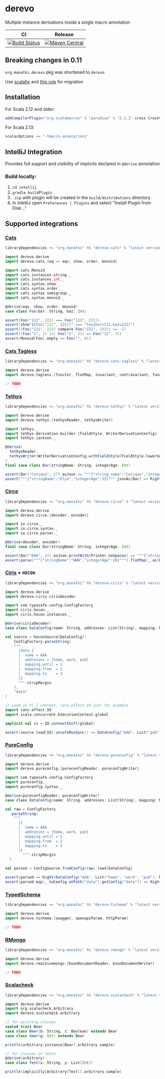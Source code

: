 # derevo
Multiple instance derivations inside a single macro annotation

| CI | Release | 
| --- | --- |
| [![Build Status](https://travis-ci.org/manatki/derevo.svg?branch=master)](https://travis-ci.org/manatki/derevo) | [![Maven Central](https://img.shields.io/maven-central/v/org.manatki/derevo-core_2.12.svg)](https://search.maven.org/search?q=derevo) | 

## Breaking changes in 0.11
`org.manatki.derevo` pkg was shortened to `derevo`.

Use [scalafix](https://scalacenter.github.io/scalafix/docs/users/installation) and [this rule](https://gist.github.com/REDNBLACK/9bc56ad71e4b01a63001339fa61b4cfd) for migration

## Installation
For Scala 2.12 and older:
```sbt
addCompilerPlugin("org.scalamacros" % "paradise" % "2.1.1" cross CrossVersion.full)
```

For Scala 2.13:
```sbt
scalacOptions += "-Ymacro-annotations"
```

## IntelliJ Integration
Provides full support and visibility of implicits declared in `@derive` annotation

### Build locally:
1. `cd intellij`
2. `gradle buildPlugin`
3. `.zip` with plugin will be created in the `build/distributions` directory
4. In IntelliJ open `Preferences | Plugins` and select "Install Plugin from Disk..."

## Supported integrations

### [Cats](https://github.com/typelevel/cats)
```sbt
libraryDependencies += "org.manatki" %% "derevo-cats" % "latest version in badge"
```

```scala
import derevo.derive
import derevo.cats.{eq => eqv, show, order, monoid}

import cats.Monoid
import cats.instances.string._
import cats.instances.int._
import cats.syntax.show._
import cats.syntax.order._
import cats.syntax.semigroup._
import cats.syntax.monoid._

@derive(eqv, show, order, monoid)
case class Foo(bar: String, baz: Int)

assert(Foo("111", 222) === Foo("111", 222))
assert(show"${Foo("111", 222)}" === "Foo{bar=111,baz=222}")
assert((Foo("111", 222) compare Foo("222", 333)) == -1)
assert((Foo("1", 1) |+| Foo("2", 2)) == Foo("12", 3))
assert(Monoid[Foo].empty == Foo("", 0))
```

### [Cats Tagless](https://github.com/typelevel/cats-tagless)
```sbt
libraryDependencies += "org.manatki" %% "derevo-cats-tagless" % "latest version in badge"
```

```scala
import derevo.derive
import derevo.tagless.{functor, flatMap, invariant, contravariant, functorK, invariantK, semigroupalK, applyK}

// TODO
```

### [Tethys](https://github.com/tethys-json/tethys)
```sbt
libraryDependencies += "org.manatki" %% "derevo-tethys" % "latest version in badge"
```

```scala
import derevo.derive
import derevo.tethys.{tethysReader, tethysWriter}

import tethys._
import tethys.derivation.builder.{FieldStyle, WriterDerivationConfig}
import tethys.jackson._

@derive(
  tethysReader,
  tethysWriter(WriterDerivationConfig.withFieldStyle(FieldStyle.lowerSnakecase))
)
final case class Bar(stringName: String, integerAge: Int)

assert(Bar("Cotique", 27).asJson == """{"string_name":"Cotique","integer_age":27}""")
assert("""{"stringName":"Elya","integerAge":32}""".jsonAs[Bar] == Right(Bar("Elya", 32)))
```

### [Circe](https://github.com/circe/circe)
```sbt
libraryDependencies += "org.manatki" %% "derevo-circe" % "latest version in badge"
```

```scala
import derevo.derive
import derevo.circe.{decoder, encoder}

import io.circe._
import io.circe.syntax._
import io.circe.parser._

@derive(decoder, encoder)
final case class Bar(stringName: String, integerAge: Int)

assert(Bar("KKK", 22).asJson.printWith(Printer.noSpaces) == """{"stringName":"KKK","integerAge":22}""")
assert(parse("""{"stringName":"WWW","integerAge":20}""").flatMap(_.as[Bar]) == Right(Bar("WWW", 20)))
```

### [Ciris](https://github.com/vlovgr/ciris) + `HOCON`
```sbt
libraryDependencies += "org.manatki" %% "derevo-ciris" % "latest version in badge"
```

```scala
import derevo.derive
import derevo.ciris.cirisDecoder

import com.typesafe.config.ConfigFactory
import ciris.hocon._
import ciris.hocon.instances._

@derive(cirisDecoder)
case class DataConfig(name: String, addresses: List[String], mapping: Map[String, Int])

val source = hoconSource[DataConfig](
    ConfigFactory.parseString(
    """
      |data {
      |  name = AAA
      |  addresses = [home, work, pub]
      |  mapping.until = 1
      |  mapping.from  = 2
      |  mapping.to    = 3
      |}
      """.stripMargin
    ),
    "data"
)

// Load in F[_] context, cats.effect.IO just for example
import cats.effect.IO
import scala.concurrent.ExecutionContext.global

implicit val cs = IO.contextShift(global)

assert(source.load[IO].unsafeRunSync() == DataConfig("AAA", List("pub", "home", "work"), Map("until" -> 1, "from" -> 2, "to" -> 3)))
```

### [PureConfig](https://github.com/pureconfig/pureconfig)
```sbt
libraryDependencies += "org.manatki" %% "derevo-pureconfig" % "latest version in badge"
```

```scala
import derevo.derive
import derevo.pureconfig.{pureconfigReader, pureconfigWriter}

import com.typesafe.config.ConfigFactory
import pureconfig._
import pureconfig.syntax._

@derive(pureconfigReader, pureconfigWriter)
case class DataConfig(name: String, addresses: List[String], mapping: Map[String, Int])

val raw = ConfigFactory
  .parseString(
    """
      |{
      |  name = AAA
      |  addresses = [home, work, pub]
      |  mapping.until = 1
      |  mapping.from  = 2
      |  mapping.to    = 3
      |}
        """.stripMargin
  )

val parsed = ConfigSource.fromConfig(raw).load[DataConfig]

assert(parsed == Right(DataConfig("AAA", List("home", "work", "pub"), Map("until" -> 1, "from" -> 2, "to" -> 3))))
assert(parsed.map(_.toConfig.atPath("data").getConfig("data")) == Right(raw))
```

### [TypedSchema](https://github.com/TinkoffCreditSystems/typed-schema)
```sbt
libraryDependencies += "org.manatki" %% "derevo-tschema" % "latest version in badge"
```

```scala
import derevo.derive
import derevo.tschema.{swagger, openapiParam, httpParam}

// TODO
```

### [RMongo](https://github.com/tc/RMongo)
```sbt
libraryDependencies += "org.manatki" %% "derevo-rmongo" % "latest version in badge"
```

```scala
import derevo.derive
import derevo.reactivemongo.{bsonDocumentReader, bsonDocumentWriter}

// TODO
```

### [Scalacheck](https://github.com/typelevel/scalacheck)
```sbt
libraryDependencies += "org.manatki" %% "derevo-scalacheck" % "latest version in badge" % Test
```

```scala
import derevo.derive
import org.scalacheck.Arbitrary
import derevo.scalacheck.arbitrary

// for existing classes
sealed trait Bear
case class Beer(b: String, t: Boolean) extends Bear
case class Gear(g: Int) extends Bear

println(arbitrary.instance[Bear].arbitrary.sample)

// for classes in tests
@derive(arbitrary)
case class Test(x: String, y: List[Int])

println(implicitly[Arbitrary[Test]].arbitrary.sample)
```